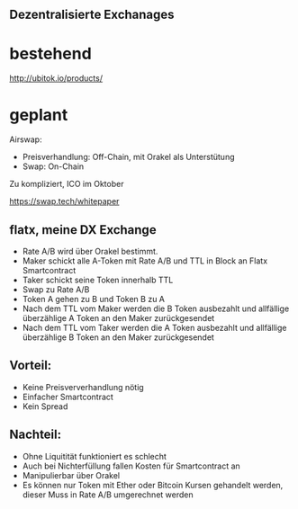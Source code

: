 ## Dezentralisierte Exchanages

# bestehend

http://ubitok.io/products/

# geplant

Airswap:

- Preisverhandlung:  Off-Chain, mit Orakel als Unterstütung
- Swap: On-Chain

Zu kompliziert, ICO im Oktober

https://swap.tech/whitepaper


## flatx, meine DX Exchange

* Rate A/B wird über Orakel bestimmt.
* Maker schickt alle A-Token mit Rate A/B und TTL in Block an Flatx Smartcontract
* Taker schickt seine Token innerhalb TTL
* Swap zu Rate A/B
* Token A gehen zu B und Token B zu A
* Nach dem TTL vom Maker werden die B Token ausbezahlt und allfällige überzählige A Token an den Maker zurückgesendet
* Nach dem TTL vom Taker werden die A Token ausbezahlt und allfällige überzählige B Token an den Maker zurückgesendet

## Vorteil:
* Keine Preisververhandlung nötig 
* Einfacher Smartcontract
* Kein Spread


## Nachteil:
* Ohne Liquitität funktioniert es schlecht
* Auch bei Nichterfüllung fallen Kosten für Smartcontract an
* Manipulierbar über Orakel
* Es können nur Token mit Ether oder Bitcoin Kursen gehandelt werden, dieser Muss in Rate A/B umgerechnet werden
